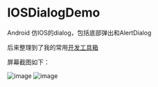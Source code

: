 # IOSDialogDemo
Android 仿IOS的dialog，包括底部弹出和AlertDialog

后来整理到了我的常用[开发工具箱](https://github.com/niyingxunzong/ToolBox)

屏幕截图如下：

![image](https://github.com/niyingxunzong/IOSDialogDemo/blob/master/app/src/main/images/图1.png)
![image](https://github.com/niyingxunzong/IOSDialogDemo/blob/master/app/src/main/images/图2.png)


